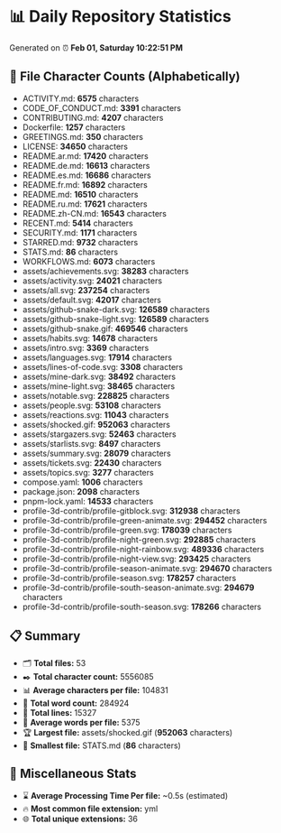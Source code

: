 # 📊 Daily Repository Statistics
Generated on ⏰ **Feb 01, Saturday 10:22:51 PM**

## 📂 File Character Counts (Alphabetically)
- ACTIVITY.md: **6575** characters
- CODE_OF_CONDUCT.md: **3391** characters
- CONTRIBUTING.md: **4207** characters
- Dockerfile: **1257** characters
- GREETINGS.md: **350** characters
- LICENSE: **34650** characters
- README.ar.md: **17420** characters
- README.de.md: **16613** characters
- README.es.md: **16686** characters
- README.fr.md: **16892** characters
- README.md: **16510** characters
- README.ru.md: **17621** characters
- README.zh-CN.md: **16543** characters
- RECENT.md: **5414** characters
- SECURITY.md: **1171** characters
- STARRED.md: **9732** characters
- STATS.md: **86** characters
- WORKFLOWS.md: **6073** characters
- assets/achievements.svg: **38283** characters
- assets/activity.svg: **24021** characters
- assets/all.svg: **237254** characters
- assets/default.svg: **42017** characters
- assets/github-snake-dark.svg: **126589** characters
- assets/github-snake-light.svg: **126589** characters
- assets/github-snake.gif: **469546** characters
- assets/habits.svg: **14678** characters
- assets/intro.svg: **3369** characters
- assets/languages.svg: **17914** characters
- assets/lines-of-code.svg: **3308** characters
- assets/mine-dark.svg: **38492** characters
- assets/mine-light.svg: **38465** characters
- assets/notable.svg: **228825** characters
- assets/people.svg: **53108** characters
- assets/reactions.svg: **11043** characters
- assets/shocked.gif: **952063** characters
- assets/stargazers.svg: **52463** characters
- assets/starlists.svg: **8497** characters
- assets/summary.svg: **28079** characters
- assets/tickets.svg: **22430** characters
- assets/topics.svg: **3277** characters
- compose.yaml: **1006** characters
- package.json: **2098** characters
- pnpm-lock.yaml: **14533** characters
- profile-3d-contrib/profile-gitblock.svg: **312938** characters
- profile-3d-contrib/profile-green-animate.svg: **294452** characters
- profile-3d-contrib/profile-green.svg: **178039** characters
- profile-3d-contrib/profile-night-green.svg: **292885** characters
- profile-3d-contrib/profile-night-rainbow.svg: **489336** characters
- profile-3d-contrib/profile-night-view.svg: **293425** characters
- profile-3d-contrib/profile-season-animate.svg: **294670** characters
- profile-3d-contrib/profile-season.svg: **178257** characters
- profile-3d-contrib/profile-south-season-animate.svg: **294679** characters
- profile-3d-contrib/profile-south-season.svg: **178266** characters

## 📋 Summary
- 🗂️ **Total files:** 53
- ✒️ **Total character count:** 5556085
- 📊 **Average characters per file:** 104831
- 📝 **Total word count:** 284924
- 🧾 **Total lines:** 15327
- 📐 **Average words per file:** 5375
- 🏆 **Largest file:** assets/shocked.gif (**952063** characters)
- 🥉 **Smallest file:** STATS.md (**86** characters)

## 🌟 Miscellaneous Stats
- ⌛ **Average Processing Time Per file:** ~0.5s (estimated)
- 🔥 **Most common file extension:** yml
- 🌐 **Total unique extensions:** 36
